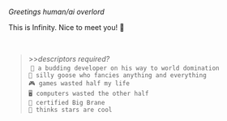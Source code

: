 _Greetings human/ai overlord_

This is Infinity. Nice to meet you! 👋

</br>
<!-- prettier-ignore -->
<section>

> \>>_descriptors required?_</br>
> ‎
> `🌱 a budding developer on his way to world domination`</br>
> `💖 silly goose who fancies anything and everything` </br>
> `🎮 games wasted half my life`</br>
> `🖥️ computers wasted the other half`</br>
> `🧠 certified Big Brane`</br>
> `🌠 thinks stars are cool`</br>

  </section>
